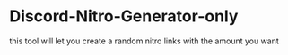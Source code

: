 # Discord-Nitro-Generator-only
this tool will let you create a random nitro links with the amount you want
